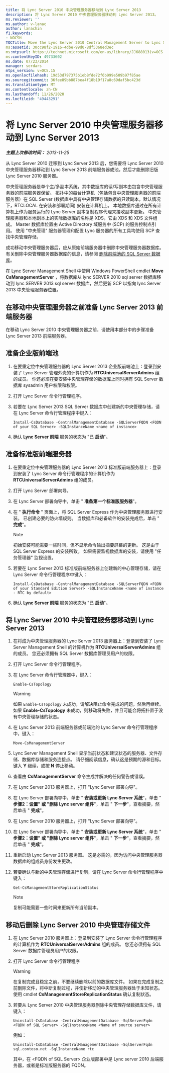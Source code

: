 ```yaml
---
title: 将 Lync Server 2010 中央管理服务器移动到 Lync Server 2013
description: 将 Lync Server 2010 中央管理服务器移动到 Lync Server 2013。
ms.reviewer: ''
ms.author: v-lanac
author: lanachin
f1.keywords:
- NOCSH
TOCTitle: Move the Lync Server 2010 Central Management Server to Lync Server 2013
ms:assetid: 30cc98f2-1916-4dbe-99d0-8df5368ed3ec
ms:mtpsurl: https://technet.microsoft.com/en-us/library/JJ688013(v=OCS.15)
ms:contentKeyID: 49733602
ms.date: 07/23/2014
manager: serdars
mtps_version: v=OCS.15
ms.openlocfilehash: 19d53d797375b1eb8fde72f6b999e509b97f85ae
ms.sourcegitcommit: 36fee89bb887bea4f18b19f17a8c69daf5bc423d
ms.translationtype: MT
ms.contentlocale: zh-CN
ms.lasthandoff: 11/26/2020
ms.locfileid: "49443291"
---
```

# <a name="move-the-lync-server-2010-central-management-server-to-lync-server-2013"></a>将 Lync Server 2010 中央管理服务器移动到 Lync Server 2013

<div data-xmlns="http://www.w3.org/1999/xhtml">

<div class="topic" data-xmlns="http://www.w3.org/1999/xhtml" data-msxsl="urn:schemas-microsoft-com:xslt" data-cs="https://msdn.microsoft.com/">

<div data-asp="https://msdn2.microsoft.com/asp">



</div>

<div id="mainSection">

<div id="mainBody">

<span> </span>

_**主题上次修改时间：** 2013-11-25_

从 Lync Server 2010 迁移到 Lync Server 2013 后，您需要将 Lync Server 2010 中央管理服务器移动到 Lync Server 2013 前端服务器或池，然后才能删除旧版 Lync Server 2010 服务器。

中央管理服务器是单个主/多副本系统，其中数据库的读/写副本由包含中央管理服务器的前端服务器保留。 拓扑中的每台计算机（包括包含中央管理服务器的前端服务器）在 SQL Server (数据库中具有中央管理存储数据的只读副本，默认情况下，RTCLOCAL 在安装和部署期间) 安装在计算机上。 本地数据库通过在所有计算机上作为服务运行的 Lync Server 副本复制程序代理来接收副本更新。 中央管理服务器和本地副本上的实际数据库的名称是 XDS，它由 XDS 和 XDS 文件组成。 Master 数据库位置由 Active Directory 域服务中 (SCP) 的服务控制点引用。 使用 "中央管理" 服务器管理和配置 Lync 服务器的所有工具均使用 SCP 查找中央管理存储。

成功移动中央管理服务器后，应从原始前端服务器中删除中央管理服务器数据库。 有关删除中央管理服务器数据库的信息，请参阅 [删除前端池的 SQL Server 数据库](remove-the-sql-server-database-for-a-front-end-pool.md)。

在 Lync Server Management Shell 中使用 Windows PowerShell cmdlet **Move CsManagementServer** ，将数据库从 lync SERVER 2010 sql server 数据库移动到 lync SERVER 2013 sql server 数据库，然后更新 SCP 以指向 lync Server 2013 中央管理服务器位置。

<div>

## <a name="preparing-lync-server-2013-front-end-servers-before-moving-the-central-management-server"></a>在移动中央管理服务器之前准备 Lync Server 2013 前端服务器

在移动 Lync Server 2010 中央管理服务器之前，请使用本部分中的步骤准备 Lync Server 2013 前端服务器。

<div>

## <a name="to-prepare-an-enterprise-edition-front-end-pool"></a>准备企业版前端池

1.  在要重定位中央管理服务器的 Lync Server 2013 企业版前端池上：登录到安装了 Lync Server 管理外壳的计算机作为 **RTCUniversalServerAdmins** 组的成员。 你还必须在要安装中央管理存储的数据库上同时拥有 SQL Server 数据库 sysadmin 用户权限和权限。

2.  打开 Lync Server 命令行管理程序。

3.  若要在 Lync Server 2013 SQL Server 数据库中创建新的中央管理存储，请在 Lync Server 命令行管理程序中键入：
    
        Install-CsDatabase -CentralManagementDatabase -SQLServerFQDN <FQDN of your SQL Server> -SQLInstanceName <name of instance>

4.  确认 **Lync Server 前端** 服务的状态为 "已 **启动**"。

</div>

<div>

## <a name="to-prepare-a-standard-edition-front-end-server"></a>准备标准版前端服务器

1.  在要重定位中央管理服务器的 Lync Server 2013 标准版前端服务器上：登录到安装了 Lync Server 命令行管理程序的计算机作为 **RTCUniversalServerAdmins** 组的成员。

2.  打开 Lync Server 部署向导。

3.  在 Lync Server 部署向导中，单击 " **准备第一个标准版服务器**"。

4.  在 " **执行命令** " 页面上，将 SQL Server Express 作为中央管理服务器进行安装。 已创建必要的防火墙规则。 当数据库和必备软件的安装完成后，单击 " **完成**"。
    
    <div>
    

    > [!NOTE]  
    > 初始安装可能需要一些时间，但不显示命令输出摘要屏幕的更新。 这是由于 SQL Server Express 的安装所致。 如果需要监视数据库的安装，请使用 "任务管理器" 监视设置。

    
    </div>

5.  若要在 Lync Server 2013 标准版前端服务器上创建新的中心管理存储，请在 Lync Server 命令行管理程序中键入：
    
        Install-CsDatabase -CentralManagementDatabase -SQLServerFQDN <FQDN of your Standard Edition Server> -SQLInstanceName <name of instance - RTC by default>

6.  确认 **Lync Server 前端** 服务的状态为 "已 **启动**"。

</div>

</div>

<div>

## <a name="to-move-the-lync-server-2010-central-management-server-to-lync-server-2013"></a>将 Lync Server 2010 中央管理服务器移动到 Lync Server 2013

1.  在将成为中央管理服务器的 Lync Server 2013 服务器上：登录到安装了 Lync Server Management Shell 的计算机作为 **RTCUniversalServerAdmins** 组的成员。 您还必须拥有 SQL Server 数据库管理员用户的权限。

2.  打开 Lync Server 命令行管理程序。

3.  在 Lync Server 命令行管理器中，键入：
    
        Enable-CsTopology
    
    <div>
    

    > [!WARNING]  
    > 如果 <CODE>Enable-CsTopology</CODE> 未成功，请解决阻止命令完成的问题，然后再继续。 如果 <STRONG>Enable-CsTopology</STRONG> 未成功，则移动将失败，并且可能会将拓扑置于没有中央管理存储的状态。

    
    </div>

4.  在 Lync Server 2013 前端服务器或前端池的 Lync Server 命令行管理程序中，键入：
    
        Move-CsManagementServer

5.  Lync Server Management Shell 显示当前状态和建议状态的服务器、文件存储、数据库存储和服务连接点。 请仔细阅读信息，确认这是预期的源和目标。 键入 **Y** 继续，或按 **N** 停止移动。

6.  查看由 **CsManagementServer** 命令生成并解决的任何警告或错误。

7.  在 Lync Server 2013 服务器上，打开 "Lync Server 部署向导"。

8.  在 Lync Server 部署向导中，单击 " **安装或更新 Lync Server 系统**"，单击 " **步骤2：设置" 或 "删除 Lync server 组件**"，单击 " **下一步**"，查看摘要，然后单击 " **完成**"。

9.  在 Lync Server 2010 服务器上，打开 "Lync Server 部署向导"。

10. 在 Lync Server 部署向导中，单击 " **安装或更新 Lync Server 系统**"，单击 " **步骤2：设置" 或 "删除 Lync server 组件**"，单击 " **下一步**"，查看摘要，然后单击 " **完成**"。

11. 重新启动 Lync Server 2013 服务器。 这是必需的，因为访问中央管理服务器数据库的组成员身份发生更改。

12. 若要确认与新的中央管理存储进行复制，请在 Lync Server 命令行管理程序中键入：
    
        Get-CsManagementStoreReplicationStatus
    
    <div>
    

    > [!NOTE]  
    > 复制可能需要一些时间来更新所有当前副本。

    
    </div>

</div>

<div>

## <a name="to-remove-lync-server-2010-central-management-store-files-after-a-move"></a>移动后删除 Lync Server 2010 中央管理存储文件

1.  在 Lync Server 2010 服务器上：登录到安装了 Lync Server 命令行管理程序的计算机作为 **RTCUniversalServerAdmins** 组的成员。 您还必须拥有 SQL Server 数据库管理员用户的权限。

2.  打开 Lync Server 命令行管理程序
    
    <div>
    

    > [!WARNING]  
    > 在复制完成且稳定之前，不要继续删除以前的数据库文件。 如果在完成复制之前删除文件，将中断复制过程，并使新移动的中央管理服务器处于未知状态。 使用 cmdlet <STRONG>CsManagementStoreReplicationStatus</STRONG> 确认复制状态。

    
    </div>

3.  若要从 Lync Server 2010 中央管理服务器删除中央管理存储数据库文件，请键入：
    
        Uninstall-CsDatabase -CentralManagementDatabase -SqlServerFqdn <FQDN of SQL Server> -SqlInstanceName <Name of source server>
    
    例如：
    
        Uninstall-CsDatabase -CentralManagementDatabase -SqlServerFqdn sql.contoso.net -SqlInstanceName rtc
    
    其中，在 \<FQDN of SQL Server\> 企业版部署中是 Lync server 2010 后端服务器，或者是标准版服务器的 FQDN。

</div>

</div>

<span> </span>

</div>

</div>

</div>

